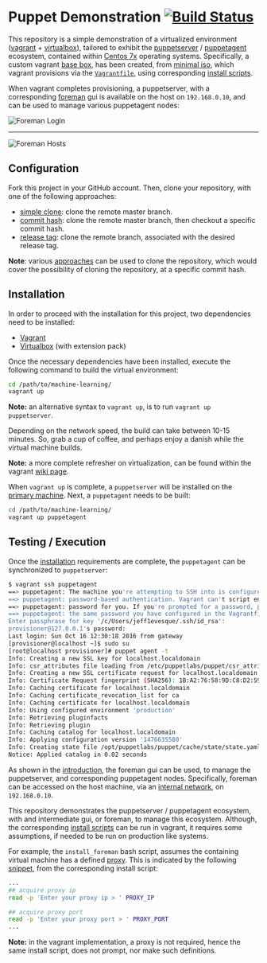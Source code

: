 # Puppet Demonstration [![Build Status](https://travis-ci.org/jeff1evesque/puppet-demonstration.svg?branch=master)](https://travis-ci.org/jeff1evesque/puppet-demonstration)

This repository is a simple demonstration of a virtualized environment
 ([vagrant](https://www.vagrantup.com/) + [virtualbox](https://www.virtualbox.org/)),
 tailored to exhibit the [puppetserver](https://docs.puppet.com/puppetserver/latest/services_master_puppetserver.html)
 / [puppetagent](https://docs.puppet.com/puppet/latest/reference/man/agent.html) ecosystem,
 contained within [Centos 7x](https://www.centos.org/) operating systems.
 Specifically, a custom vagrant [base box](https://www.vagrantup.com/docs/boxes/base.html),
 has been created, from [minimal iso](http://isoredirect.centos.org/centos/7/isos/x86_64/CentOS-7-x86_64-Minimal-1511.iso),
 which vagrant provisions via the [`Vagrantfile`](https://github.com/jeff1evesque/puppet-demonstration/blob/master/Vagrantfile),
 using corresponding [install scripts](https://github.com/jeff1evesque/puppet-demonstration/tree/master/install_scripts).

 When vagrant completes provisioning, a puppetserver, with a corresponding
 [foreman](https://theforeman.org/) gui is available on the host on `192.168.0.10`,
 and can be used to manage various puppetagent nodes:

![Foreman Login](https://cloud.githubusercontent.com/assets/2907085/19436102/4c40ca40-943c-11e6-9554-cd13f363569c.PNG)

---

![Foreman Hosts](https://cloud.githubusercontent.com/assets/2907085/19436123/68a121e4-943c-11e6-8b18-c8582b232870.PNG)

## Configuration

Fork this project in your GitHub account.  Then, clone your repository, with
 one of the following approaches:

- [simple clone](https://github.com/jeff1evesque/machine-learning/blob/master/documentation/configuration/setup_clone.rst#simple-clone):
 clone the remote master branch.
- [commit hash](https://github.com/jeff1evesque/machine-learning/blob/master/documentation/configuration/setup_clone.rst#commit-hash):
 clone the remote master branch, then checkout a specific commit hash.
- [release tag](https://github.com/jeff1evesque/machine-learning/blob/master/documentation/configuration/setup_clone.rst#release-tag):
 clone the remote branch, associated with the desired release tag.

**Note**: various [approaches](https://github.com/jeff1evesque/machine-learning/blob/master/documentation/configuration/setup_clone.rst) can be used to clone the repository, which would cover the possibility of cloning the repository, at a specific commit hash.

## Installation

In order to proceed with the installation for this project, two dependencies
 need to be installed:

- [Vagrant](https://www.vagrantup.com/)
- [Virtualbox](https://www.virtualbox.org/) (with extension pack)

Once the necessary dependencies have been installed, execute the following
 command to build the virtual environment:

```bash
cd /path/to/machine-learning/
vagrant up
```

**Note:** an alternative syntax to `vagrant up`, is to run `vagrant up puppetserver`.

Depending on the network speed, the build can take between 10-15 minutes. So,
 grab a cup of coffee, and perhaps enjoy a danish while the virtual machine
 builds.

**Note:** a more complete refresher on virtualization, can be found within the
 vagrant [wiki page](https://github.com/jeff1evesque/machine-learning/wiki/Vagrant).

When `vagrant up` is complete, a `puppetserver` will be installed on the
 [primary machine](https://github.com/jeff1evesque/puppet-demonstration/blob/3145a783e3822e465419606e8ff96899bd2b116e/Vagrantfile#L31-L32).
 Next, a `puppetagent` needs to be built:

```bash
cd /path/to/machine-learning/
vagrant up puppetagent
```

## Testing / Execution

Once the [installation](https://github.com/jeff1evesque/puppet-demonstration/blob/master/README.md#installation)
 requirements are complete, the `puppetagent` can be synchronized to `puppetserver`:

```bash
$ vagrant ssh puppetagent
==> puppetagent: The machine you're attempting to SSH into is configured to use
==> puppetagent: password-based authentication. Vagrant can't script entering the
==> puppetagent: password for you. If you're prompted for a password, please enter
==> puppetagent: the same password you have configured in the Vagrantfile.
Enter passphrase for key '/c/Users/jeff1evesque/.ssh/id_rsa':
provisioner@127.0.0.1's password:
Last login: Sun Oct 16 12:30:18 2016 from gateway
[provisioner@localhost ~]$ sudo su
[root@localhost provisioner]# puppet agent -t
Info: Creating a new SSL key for localhost.localdomain
Info: csr_attributes file loading from /etc/puppetlabs/puppet/csr_attributes.yaml
Info: Creating a new SSL certificate request for localhost.localdomain
Info: Certificate Request fingerprint (SHA256): 1B:A2:76:58:9D:C8:D2:59:A2:5B:CC:E3:C9:2F:6E:C7:62:72:3A:6E:AE:B0:B6:AE:02:ED:87:8F:CA:30:8D:20
Info: Caching certificate for localhost.localdomain
Info: Caching certificate_revocation_list for ca
Info: Caching certificate for localhost.localdomain
Info: Using configured environment 'production'
Info: Retrieving pluginfacts
Info: Retrieving plugin
Info: Caching catalog for localhost.localdomain
Info: Applying configuration version '1476635580'
Info: Creating state file /opt/puppetlabs/puppet/cache/state/state.yaml
Notice: Applied catalog in 0.02 seconds
```

As shown in the [introduction](https://github.com/jeff1evesque/puppet-demonstration/blob/master/README.md#puppet-demonstration--),
 the foreman gui can be used, to manage the puppetserver, and corresponding
 puppetagent nodes. Specifically, foreman can be accessed on the host machine,
 via an [internal network](https://github.com/jeff1evesque/puppet-demonstration/blob/3145a783e3822e465419606e8ff96899bd2b116e/Vagrantfile#L99),
 on `192.168.0.10`.

This repository demonstrates the puppetserver / puppetagent ecosystem, with
 and intermediate gui, or foreman, to manage this ecosystem. Although, the
 corresponding [install scripts](https://github.com/jeff1evesque/puppet-demonstration/tree/master/install_scripts)
 can be run in vagrant, it requires some assumptions, if needed to be run
 on production like systems.

For example, the `install_foreman` bash script, assumes the containing virtual
 machine has a defined [proxy](https://en.wikipedia.org/wiki/Proxy_server).
 This is indicated by the following [snippet](https://github.com/jeff1evesque/puppet-demonstration/blob/7f08b038c1d9b54c2a464e6f8dc7c85834e25d2b/install_scripts/install_foreman#L23-L27),
 from the corresponding install script:

```bash
...
## acquire proxy ip
read -p 'Enter your proxy ip > ' PROXY_IP

## acquire proxy port
read -p 'Enter your proxy port > ' PROXY_PORT
...
```

**Note:** in the vagrant implementation, a proxy is not required, hence the
 same install script, does not prompt, nor make such definitions.